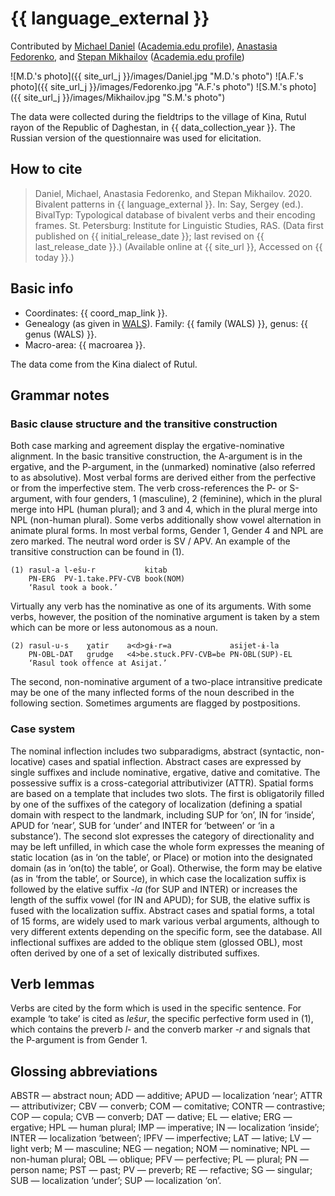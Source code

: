 # {{ language_external }}

Contributed by [Michael Daniel](https://www.hse.ru/en/staff/michael_daniel) ([Academia.edu profile](https://hse-ru.academia.edu/MichaelDaniel)), [Anastasia Fedorenko](https://www.hse.ru/org/persons/210290817
), and [Stepan Mikhailov](https://www.hse.ru/staff/sm) ([Academia.edu profile](https://scopus.academia.edu/StepanMikhailov))

![M.D.'s photo]({{ site_url_j }}/images/Daniel.jpg "M.D.'s photo")
![A.F.'s photo]({{ site_url_j }}/images/Fedorenko.jpg "A.F.'s photo")
![S.M.'s photo]({{ site_url_j }}/images/Mikhailov.jpg "S.M.'s photo")

The data were collected during the fieldtrips to the village of Kina, Rutul rayon of the Republic of Daghestan, in {{ data_collection_year }}. The Russian version of the questionnaire was used for elicitation.

## How to cite

> Daniel, Michael, Anastasia Fedorenko, and Stepan Mikhailov. 2020. Bivalent patterns in {{ language_external }}. In: Say, Sergey (ed.). BivalTyp: Typological database of bivalent verbs and their encoding frames. St. Petersburg: Institute for Linguistic Studies, RAS. (Data first published on {{ initial_release_date }}; last revised on {{ last_release_date }}.) (Available online at {{ site_url }}, Accessed on {{ today }}.)

## Basic info

- Coordinates: {{ coord_map_link }}.
- Genealogy (as given in [WALS](https://wals.info/)). Family: {{ family (WALS) }}, genus: {{ genus (WALS) }}.
- Macro-area: {{ macroarea }}.

The data come from the Kina dialect of Rutul.

## Grammar notes

### Basic clause structure and the transitive construction

Both case marking and agreement display the ergative-nominative alignment. In the basic transitive construction, the A-argument is in the ergative, and the P-argument, in the (unmarked) nominative (also referred to as absolutive). Most verbal forms are derived either from the perfective or from the imperfective stem. The verb cross-references the P- or S-argument, with four genders, 1 (masculine), 2 (feminine), which in the plural merge into HPL (human plural); and 3 and 4, which in the plural merge into NPL (non-human plural). Some verbs additionally show vowel alternation in animate plural forms. In most verbal forms, Gender 1, Gender 4 and NPL are zero marked. The neutral word order is SV / APV. An example of the transitive construction can be found in (1).

```
(1) rasul-a l-ešu-r           kitab
    PN-ERG  PV-1.take.PFV-CVB book(NOM)
    ‘Rasul took a book.’
```


Virtually any verb has the nominative as one of its arguments. With some verbs, however, the position of the nominative argument is taken by a stem which can be more or less autonomous as a noun.

```
(2) rasul-u-s    χatir    a<d>gɨ-r=a             asijet-ɨ-la
    PN-OBL-DAT   grudge   <4>be.stuck.PFV-CVB=be PN-OBL(SUP)-EL
    ‘Rasul took offence at Asijat.’
```

The second, non-nominative argument of a two-place intransitive predicate may be one of the many inflected forms of the noun described in the following section. Sometimes arguments are flagged by postpositions.

### Case system

The nominal inflection includes two subparadigms, abstract (syntactic, non-locative) cases and spatial inflection. Abstract cases are expressed by single suffixes and include nominative, ergative, dative and comitative. The possessive suffix is a cross-categorial attributivizer (ATTR). Spatial forms are based on a template that includes two slots. The first is obligatorily filled by one of the suffixes of the category of localization (defining a spatial domain with respect to the landmark, including SUP for ‘on’, IN for ‘inside’, APUD for ‘near’, SUB for ‘under’ and INTER for ‘between’ or ‘in a substance’). The second slot expresses the category of directionality and may be left unfilled, in which case the whole form expresses the meaning of static location (as in ‘on the table’, or Place) or motion into the designated domain (as in ‘on(to) the table’, or Goal). Otherwise, the form may be elative (as in ‘from the table’, or Source), in which case the localization suffix is followed by the elative suffix -*la* (for SUP and INTER) or increases the length of the suffix vowel (for IN and APUD); for SUB, the elative suffix is fused with the localization suffix. Abstract cases and spatial forms, a total of 15 forms, are widely used to mark various verbal arguments, although to very different extents depending on the specific form, see the database. All inflectional suffixes are added to the oblique stem (glossed OBL), most often derived by one of a set of lexically distributed suffixes.

## Verb lemmas

Verbs are cited by the form which is used in the specific sentence. For example ‘to take’ is cited as *lešur*, the specific perfective form used in (1), which contains the preverb *l*- and the converb marker -*r* and signals that the P-argument is from Gender 1.

## Glossing abbreviations

ABSTR — abstract noun; ADD — additive; APUD — localization ‘near’; ATTR — attributivizer; CBV — converb; COM — comitative; CONTR — contrastive; COP — copula; CVB — converb; DAT — dative; EL — elative; ERG — ergative; HPL — human plural; IMP — imperative; IN — localization ‘inside’; INTER — localization ‘between’; IPFV — imperfective; LAT — lative; LV — light verb; M — masculine; NEG — negation; NOM — nominative; NPL — non-human plural; OBL — oblique; PFV — perfective; PL — plural; PN — person name; PST — past; PV — preverb; RE — refactive; SG — singular; SUB — localization ‘under’;  SUP — localization ‘on’.
